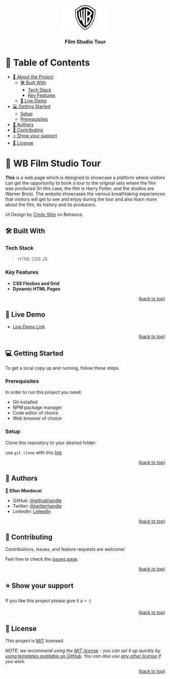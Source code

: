 <a name="readme-top"></a>

<div align="center">

  <img src="./media/Warner-Bros-Logo-1.png" alt="logo" width="140"  height="auto" />
  <br/>

  <h3><b>Film Studio Tour</b></h3>

</div>


# 📗 Table of Contents

- [📖 About the Project](#about-project)
  - [🛠 Built With](#built-with)
    - [Tech Stack](#tech-stack)
    - [Key Features](#key-features)
  - [🚀 Live Demo](#live-demo)
- [💻 Getting Started](#getting-started)
  - [Setup](#setup)
  - [Prerequisites](#prerequisites)
- [👥 Authors](#authors)
- [🤝 Contributing](#contributing)
- [⭐️ Show your support](#support)
- [📝 License](#license)


# 📖 WB Film Studio Tour <a name="about-project"></a>


**This** is a web page which is designed to showcase a platform where visitors can get the opportunity to book a tour to the original sets where the film was produced (In this case, the film is Harry Potter, and the studios are Warner Bros). The website showcases the various breathtaking experiences that visitors will get to see and enjoy during the tour and also learn more about the film, its history and its producers.

UI Design by [Cindy Shin](https://www.behance.net/adagio07) on Behance.

## 🛠 Built With <a name="built-with"></a>

### Tech Stack <a name="tech-stack"></a>

> HTML
> CSS
> JS

<!-- <details>
  <summary>Client</summary>
  <ul>
    <li><a href="https://reactjs.org/">React.js</a></li>
  </ul>
</details>

<details>
  <summary>Server</summary>
  <ul>
    <li><a href="https://expressjs.com/">Express.js</a></li>
  </ul>
</details>

<details>
<summary>Database</summary>
  <ul>
    <li><a href="https://www.postgresql.org/">PostgreSQL</a></li>
  </ul>
</details> -->


### Key Features <a name="key-features"></a>


- **CSS Flexbox and Grid**
- **Dynamic HTML Pages**

<p align="right">(<a href="#readme-top">back to top</a>)</p>


## 🚀 Live Demo <a name="live-demo"></a>

- [Live Demo Link](https://ellon-m.github.io/studio-tour/)

<p align="right">(<a href="#readme-top">back to top</a>)</p>


## 💻 Getting Started <a name="getting-started"></a>

To get a local copy up and running, follow these steps.

### Prerequisites

In order to run this project you need:
- Git installed
- NPM package manager
- Code editor of choice
- Web browser of choice

### Setup

Clone this repository to your desired folder:

use `git clone` with this [link](https://github.com/Ellon-M/studio-tour.git) 


<!-- ### Install

Install this project with:



### Usage

To run the project, execute the following command: -->



<p align="right">(<a href="#readme-top">back to top</a>)</p>


## 👥 Authors <a name="authors"></a>

👤 **Ellon Mordecai**

- GitHub: [@githubhandle](https://github.com/Ellon-M)
- Twitter: [@twitterhandle](https://twitter.com/ellonm4)
- LinkedIn: [LinkedIn](https://linkedin.com/in/ellon-m)


<p align="right">(<a href="#readme-top">back to top</a>)</p>


<!-- ## 🔭 Future Features <a name="future-features"></a>

> Describe 1 - 3 features you will add to the project.

- [ ] **[new_feature_1]**
- [ ] **[new_feature_2]**
- [ ] **[new_feature_3]** -->

<!-- <p align="right">(<a href="#readme-top">back to top</a>)</p> -->


## 🤝 Contributing <a name="contributing"></a>

Contributions, issues, and feature requests are welcome!

Feel free to check the [issues page](../../issues/).

<p align="right">(<a href="#readme-top">back to top</a>)</p>


## ⭐️ Show your support <a name="support"></a>


If you like this project please give it a ⭐️ :)

<p align="right">(<a href="#readme-top">back to top</a>)</p>


<!-- ## 🙏 Acknowledgments <a name="acknowledgements"></a>

> Give credit to everyone who inspired your codebase.

I would like to thank... -->

<!-- <p align="right">(<a href="#readme-top">back to top</a>)</p> -->


<!-- ## ❓ FAQ <a name="faq"></a>

> Add at least 2 questions new developers would ask when they decide to use your project.

- **[Question_1]**

  - [Answer_1]

- **[Question_2]**

  - [Answer_2] -->

<!-- <p align="right">(<a href="#readme-top">back to top</a>)</p> -->


## 📝 License <a name="license"></a>

This project is [MIT](./LICENSE) licensed.

_NOTE: we recommend using the [MIT license](https://choosealicense.com/licenses/mit/) - you can set it up quickly by [using templates available on GitHub](https://docs.github.com/en/communities/setting-up-your-project-for-healthy-contributions/adding-a-license-to-a-repository). You can also use [any other license](https://choosealicense.com/licenses/) if you wish._

<p align="right">(<a href="#readme-top">back to top</a>)</p>
